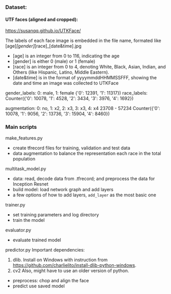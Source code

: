 ### Dataset:
#### UTF faces (aligned and cropped):
https://susanqq.github.io/UTKFace/

The labels of each face image is embedded in the file name, formated like [age]_[gender]_[race]_[date&time].jpg

- [age] is an integer from 0 to 116, indicating the age
- [gender] is either 0 (male) or 1 (female)
- [race] is an integer from 0 to 4, denoting White, Black, Asian, Indian, and Others (like Hispanic, Latino, Middle Eastern).
- [date&time] is in the format of yyyymmddHHMMSSFFF, showing the date and time an image was collected to UTKFace

gender_labels: 0: male, 1: female
{'0': 12391, '1': 11317})
race_labels:
Counter({'0': 10078, '1': 4528, '2': 3434, '3': 3976, '4': 1692})

augmentation:
0: no, 1: x2, 2: x3, 3: x3, 4: x4
23708 - 57234
Counter({'0': 10078, '1': 9056, '2': 13736, '3': 15904, '4': 8460})


### Main scripts
make_features.py
- create tfrecord files for training, validation and test data
- data augmentation to balance the representation each race in the total population


multitask_model.py
- data: read, decode data from .tfrecord; and preprocess the data for Inception Resnet
- build model: load network graph and add layers
- a few options of how to add layers, `add_layer` as the most basic one


trainer.py
- set training parameters and log directory
- train the model

evaluator.py
- evaluate trained model

predictor.py
Important dependencies:
1. dlib.
Install on Windows with instruction from https://github.com/charlielito/install-dlib-python-windows.
2. cv2
Also, might have to use an older version of python.
- preprocess: chop and align the face
- predict use saved model
